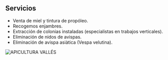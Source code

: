 ## Servicios
- Venta de miel y tintura de propóleo.
- Recogemos enjambres.
- Extracción de colonias instaladas (especialistas en trabajos verticales).
- Eliminación de nidos de avispas.
- Eliminación de avispa asiàtica (Vespa velutina).

![APICULTURA VALLÉS](/img/St_fost_c_web-compressor-233x300.jpeg)